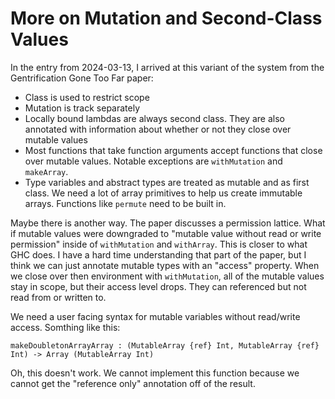 # More on Mutation and Second-Class Values

In the entry from 2024-03-13, I arrived at this variant of the system
from the Gentrification Gone Too Far paper:

* Class is used to restrict scope
* Mutation is track separately
* Locally bound lambdas are always second class. They are also
  annotated with information about whether or not they close over
  mutable values
* Most functions that take function arguments accept functions that
  close over mutable values. Notable exceptions are `withMutation`
  and `makeArray`.
* Type variables and abstract types are treated as mutable and as
  first class. We need a lot of array primitives to help us create
  immutable arrays. Functions like `permute` need to be built in.

Maybe there is another way. The paper discusses a permission lattice.
What if mutable values were downgraded to "mutable value without read
or write permission" inside of `withMutation` and `withArray`. This
is closer to what GHC does. I have a hard time understanding that part
of the paper, but I think we can just annotate mutable types with an
"access" property. When we close over then environment with `withMutation`,
all of the mutable values stay in scope, but their access level drops.
They can referenced but not read from or written to.

We need a user facing syntax for mutable variables without read/write access.
Somthing like this:

    makeDoubletonArrayArray : (MutableArray {ref} Int, MutableArray {ref} Int) -> Array (MutableArray Int)

Oh, this doesn't work. We cannot implement this function because we cannot
get the "reference only" annotation off of the result.
